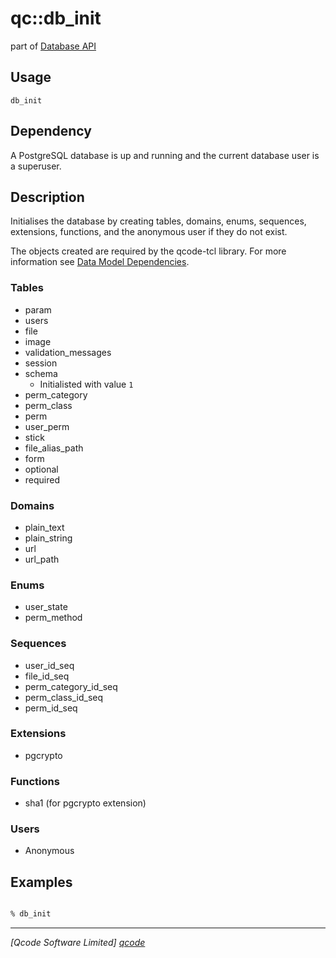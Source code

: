 qc::db_init
===========

part of [Database API](../db.md)

Usage
-----
`db_init`

Dependency
----
A PostgreSQL database is up and running and the current database user is a superuser.

Description
-----------
Initialises the database by creating tables, domains, enums, sequences, extensions, functions, and the anonymous user if they do not exist.

The objects created are required by the qcode-tcl library. For more information see [Data Model Dependencies].

### Tables
* param
* users
* file
* image
* validation_messages
* session
* schema
  * Initialisted with value `1`
* perm_category
* perm_class
* perm
* user_perm
* stick
* file_alias_path
* form
* optional
* required

### Domains
* plain_text
* plain_string
* url
* url_path

### Enums
* user_state
* perm_method

### Sequences
* user_id_seq
* file_id_seq
* perm_category_id_seq
* perm_class_id_seq
* perm_id_seq

### Extensions
* pgcrypto

### Functions
* sha1 (for pgcrypto extension)

### Users
* Anonymous

Examples
--------
```tcl

% db_init

```

----------------------------------
*[Qcode Software Limited] [qcode]*

[qcode]: http://www.qcode.co.uk "Qcode Software"
[Data Model Dependencies]: ../data-model-dependencies.md